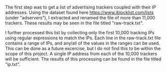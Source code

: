 The first step was to get a list of advertising trackers coupled with their IP addresses. Using the dataset found here https://www.iblocklist.com/lists (under "adservers"), I extracted and renamed the file of more than 11,000 trackers. These results may be seen in the file titled "raw-track.txt".

I further processed this list by collecting only the first 10,000 tracking IPs using regular expressions to match the IPs. Each line in the raw-track.txt file contains a range of IPs, and any/all of the values in the ranges can be used. This can be done as a future excercise, but I do not find this to be within the scope of this project. A single IP address from each of the 10,000 trackers will be sufficient. The results of this processing can be found in the file titled "ip.txt".